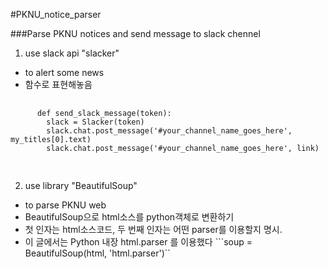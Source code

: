 #PKNU_notice_parser

###Parse PKNU notices and send message to slack chennel

1.  use slack api "slacker"

*   to alert some news
  * 함수로 표현해놓음
  <pre>
    <code>
      def send_slack_message(token):
        slack = Slacker(token)
        slack.chat.post_message('#your_channel_name_goes_here', my_titles[0].text)
        slack.chat.post_message('#your_channel_name_goes_here', link)
    </code>
  </pre>

2.  use library "BeautifulSoup"

*   to parse PKNU web
  *   BeautifulSoup으로 html소스를 python객체로 변환하기
  *   첫 인자는 html소스코드, 두 번째 인자는 어떤 parser를 이용할지 명시.
  *   이 글에서는 Python 내장 html.parser 를 이용했다
    ```soup = BeautifulSoup(html, 'html.parser')``
